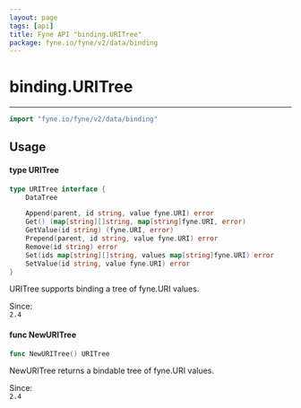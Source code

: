 ```yaml
---
layout: page
tags: [api]
title: Fyne API "binding.URITree"
package: fyne.io/fyne/v2/data/binding
---
```


# binding.URITree
---
```go
import "fyne.io/fyne/v2/data/binding"
```

## Usage

#### type URITree

```go
type URITree interface {
	DataTree

	Append(parent, id string, value fyne.URI) error
	Get() (map[string][]string, map[string]fyne.URI, error)
	GetValue(id string) (fyne.URI, error)
	Prepend(parent, id string, value fyne.URI) error
	Remove(id string) error
	Set(ids map[string][]string, values map[string]fyne.URI) error
	SetValue(id string, value fyne.URI) error
}
```

URITree supports binding a tree of fyne.URI values.


<div class="since">Since: <code>
2.4</code></div>

#### func  NewURITree

```go
func NewURITree() URITree
```
NewURITree returns a bindable tree of fyne.URI values.


<div class="since">Since: <code>
2.4</code></div>

